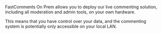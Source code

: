 FastComments On Prem allows you to deploy our live commenting solution, including all moderation and admin tools,
on your own hardware.

This means that you have control over your data, and the commenting system is potentially only accessible
on your local LAN.
